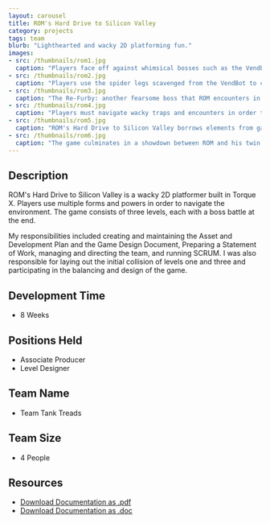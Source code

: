 ```yaml
---
layout: carousel
title: ROM's Hard Drive to Silicon Valley
category: projects
tags: team
blurb: "Lighthearted and wacky 2D platforming fun."
images:
- src: /thumbnails/rom1.jpg
  caption: "Players face off against whimsical bosses such as the VendBot, a gigantic vending mahcine with a railgun and spider legs."
- src: /thumbnails/rom2.jpg
  caption: "Players use the spider legs scavenged from the VendBot to climb walls and shoot webs."
- src: /thumbnails/rom3.jpg
  caption: "The Re-Furby: another fearsome boss that ROM encounters in the game."
- src: /thumbnails/rom4.jpg
  caption: "Players must navigate wacky traps and encounters in order to survive."
- src: /thumbnails/rom5.jpg
  caption: "ROM's Hard Drive to Silicon Valley borrows elements from games like Sonic the Hedgehog and Mario."
- src: /thumbnails/rom6.jpg
  caption: "The game culminates in a showdown between ROM and his twin brother RAM."
---
```


## Description

ROM's Hard Drive to Silicon Valley is a wacky 2D platformer built in Torque X. Players use multiple forms and powers in order to navigate the environment. The game consists of three levels, each with a boss battle at the end.

My responsibilities included creating and maintaining the Asset and Development Plan and the Game Design Document, Preparing a Statement of Work, managing and directing the team, and running SCRUM. I was also responsible for laying out the initial collision of levels one and three and participating in the balancing and design of the game.

## Development Time
- 8 Weeks

## Positions Held
- Associate Producer
- Level Designer

## Team Name
- Team Tank Treads

## Team Size
- 4 People

## Resources
- [Download Documentation as .pdf](/images/rom_assets/ROM_GDD.pdf)
- [Download Documentation as .doc](/images/uds_assets/ROM_GDD.doc)